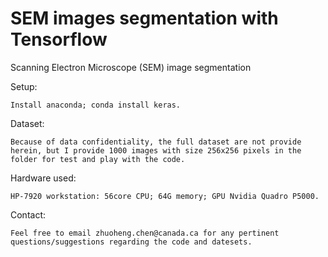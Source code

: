 # SEM images segmentation with Tensorflow
Scanning Electron Microscope (SEM) image segmentation 

Setup: 

    Install anaconda; conda install keras.


Dataset: 

    Because of data confidentiality, the full dataset are not provide herein, but I provide 1000 images with size 256x256 pixels in the folder for test and play with the code.


Hardware used: 

    HP-7920 workstation: 56core CPU; 64G memory; GPU Nvidia Quadro P5000.


Contact: 

    Feel free to email zhuoheng.chen@canada.ca for any pertinent questions/suggestions regarding the code and datesets.

 
